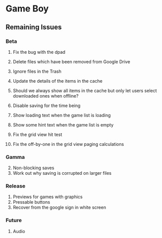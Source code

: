 # Game Boy

## Remaining Issues

### Beta

1. Fix the bug with the dpad

2. Delete files which have been removed from Google Drive
3. Ignore files in the Trash
4. Update the details of the items in the cache
5. Should we always show all items in the cache but only let users select downloaded ones when offline?
6. Disable saving for the time being
7. Show loading text when the game list is loading
8. Show some hint text when the game list is empty
9. Fix the grid view hit test
10. Fix the off-by-one in the grid view paging calculations

### Gamma

2. Non-blocking saves
3. Work out why saving is corrupted on larger files

### Release

1. Previews for games with graphics
2. Pressable buttons
3. Recover from the google sign in white screen

### Future

1. Audio